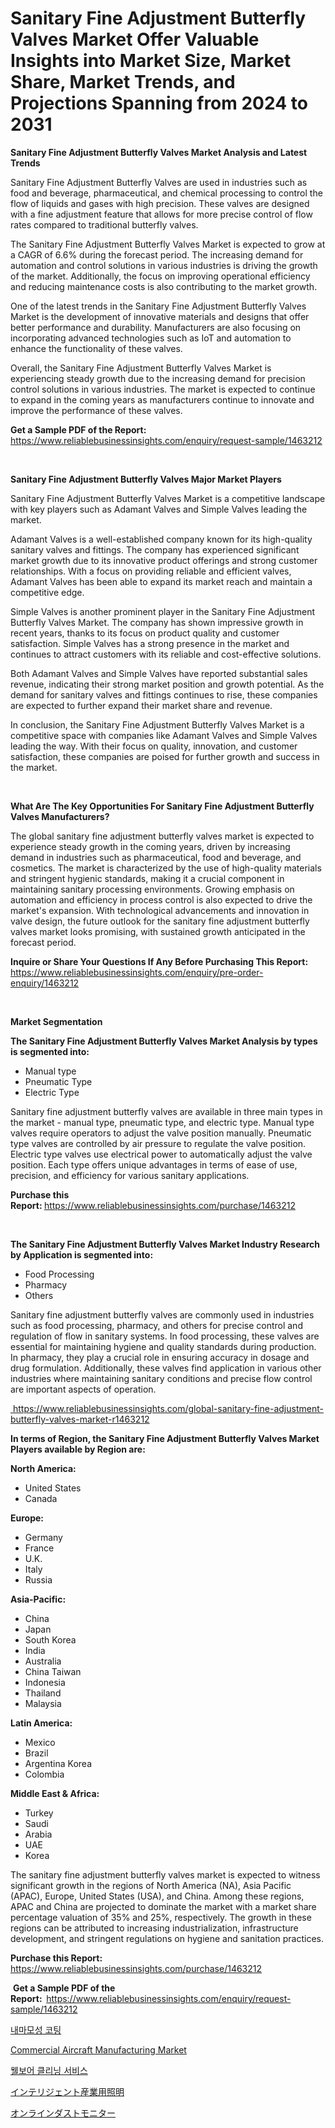 <p><h1>Sanitary Fine Adjustment Butterfly Valves Market Offer Valuable Insights into Market Size, Market Share, Market Trends, and Projections Spanning from 2024 to 2031</h1></p><p><strong>Sanitary Fine Adjustment Butterfly Valves Market Analysis and Latest Trends</strong></p>
<p><p>Sanitary Fine Adjustment Butterfly Valves are used in industries such as food and beverage, pharmaceutical, and chemical processing to control the flow of liquids and gases with high precision. These valves are designed with a fine adjustment feature that allows for more precise control of flow rates compared to traditional butterfly valves.</p><p>The Sanitary Fine Adjustment Butterfly Valves Market is expected to grow at a CAGR of 6.6% during the forecast period. The increasing demand for automation and control solutions in various industries is driving the growth of the market. Additionally, the focus on improving operational efficiency and reducing maintenance costs is also contributing to the market growth.</p><p>One of the latest trends in the Sanitary Fine Adjustment Butterfly Valves Market is the development of innovative materials and designs that offer better performance and durability. Manufacturers are also focusing on incorporating advanced technologies such as IoT and automation to enhance the functionality of these valves.</p><p>Overall, the Sanitary Fine Adjustment Butterfly Valves Market is experiencing steady growth due to the increasing demand for precision control solutions in various industries. The market is expected to continue to expand in the coming years as manufacturers continue to innovate and improve the performance of these valves.</p></p>
<p><strong>Get a Sample PDF of the Report:&nbsp;</strong> <a href="https://www.reliablebusinessinsights.com/enquiry/request-sample/1463212">https://www.reliablebusinessinsights.com/enquiry/request-sample/1463212</a></p>
<p>&nbsp;</p>
<p><strong>Sanitary Fine Adjustment Butterfly Valves Major Market Players</strong></p>
<p><p>Sanitary Fine Adjustment Butterfly Valves Market is a competitive landscape with key players such as Adamant Valves and Simple Valves leading the market. </p><p>Adamant Valves is a well-established company known for its high-quality sanitary valves and fittings. The company has experienced significant market growth due to its innovative product offerings and strong customer relationships. With a focus on providing reliable and efficient valves, Adamant Valves has been able to expand its market reach and maintain a competitive edge.</p><p>Simple Valves is another prominent player in the Sanitary Fine Adjustment Butterfly Valves Market. The company has shown impressive growth in recent years, thanks to its focus on product quality and customer satisfaction. Simple Valves has a strong presence in the market and continues to attract customers with its reliable and cost-effective solutions.</p><p>Both Adamant Valves and Simple Valves have reported substantial sales revenue, indicating their strong market position and growth potential. As the demand for sanitary valves and fittings continues to rise, these companies are expected to further expand their market share and revenue.</p><p>In conclusion, the Sanitary Fine Adjustment Butterfly Valves Market is a competitive space with companies like Adamant Valves and Simple Valves leading the way. With their focus on quality, innovation, and customer satisfaction, these companies are poised for further growth and success in the market.</p></p>
<p>&nbsp;</p>
<p><strong>What Are The Key Opportunities For Sanitary Fine Adjustment Butterfly Valves Manufacturers?</strong></p>
<p><p>The global sanitary fine adjustment butterfly valves market is expected to experience steady growth in the coming years, driven by increasing demand in industries such as pharmaceutical, food and beverage, and cosmetics. The market is characterized by the use of high-quality materials and stringent hygienic standards, making it a crucial component in maintaining sanitary processing environments. Growing emphasis on automation and efficiency in process control is also expected to drive the market's expansion. With technological advancements and innovation in valve design, the future outlook for the sanitary fine adjustment butterfly valves market looks promising, with sustained growth anticipated in the forecast period.</p></p>
<p><strong>Inquire or Share Your Questions If Any Before Purchasing This Report:</strong> <a href="https://www.reliablebusinessinsights.com/enquiry/pre-order-enquiry/1463212">https://www.reliablebusinessinsights.com/enquiry/pre-order-enquiry/1463212</a></p>
<p>&nbsp;</p>
<p><strong>Market Segmentation</strong></p>
<p><strong>The Sanitary Fine Adjustment Butterfly Valves Market Analysis by types is segmented into:</strong></p>
<p><ul><li>Manual type</li><li>Pneumatic Type</li><li>Electric Type</li></ul></p>
<p><p>Sanitary fine adjustment butterfly valves are available in three main types in the market - manual type, pneumatic type, and electric type. Manual type valves require operators to adjust the valve position manually. Pneumatic type valves are controlled by air pressure to regulate the valve position. Electric type valves use electrical power to automatically adjust the valve position. Each type offers unique advantages in terms of ease of use, precision, and efficiency for various sanitary applications.</p></p>
<p><strong>Purchase this Report:&nbsp;</strong><a href="https://www.reliablebusinessinsights.com/purchase/1463212">https://www.reliablebusinessinsights.com/purchase/1463212</a></p>
<p>&nbsp;</p>
<p><strong>The Sanitary Fine Adjustment Butterfly Valves Market Industry Research by Application is segmented into:</strong></p>
<p><ul><li>Food Processing</li><li>Pharmacy</li><li>Others</li></ul></p>
<p><p>Sanitary fine adjustment butterfly valves are commonly used in industries such as food processing, pharmacy, and others for precise control and regulation of flow in sanitary systems. In food processing, these valves are essential for maintaining hygiene and quality standards during production. In pharmacy, they play a crucial role in ensuring accuracy in dosage and drug formulation. Additionally, these valves find application in various other industries where maintaining sanitary conditions and precise flow control are important aspects of operation.</p></p>
<p><a href="https://www.reliablebusinessinsights.com/global-sanitary-fine-adjustment-butterfly-valves-market-r1463212">&nbsp;https://www.reliablebusinessinsights.com/global-sanitary-fine-adjustment-butterfly-valves-market-r1463212</a></p>
<p><strong>In terms of Region, the Sanitary Fine Adjustment Butterfly Valves Market Players available by Region are:</strong></p>
<p>
    <p> <strong> North America: </strong>
        <ul>
            <li>United States</li>
            <li>Canada</li>
        </ul>
        </p> 
    <p> <strong> Europe: </strong>
        <ul>
            <li>Germany</li>
            <li>France</li>
            <li>U.K.</li>
            <li>Italy</li>
            <li>Russia</li>
        </ul>
        </p> 
    <p> <strong> Asia-Pacific: </strong>
        <ul>
            <li>China</li>
            <li>Japan</li>
            <li>South Korea</li>
            <li>India</li>
            <li>Australia</li>
            <li>China Taiwan</li>
            <li>Indonesia</li>
            <li>Thailand</li>
            <li>Malaysia</li>
        </ul>
        </p> 
    <p> <strong> Latin America: </strong>
        <ul>
            <li>Mexico</li>
            <li>Brazil</li>
            <li>Argentina Korea</li>
            <li>Colombia</li>
        </ul>
        </p> 
    <p> <strong> Middle East & Africa: </strong>
        <ul>
            <li>Turkey</li>
            <li>Saudi</li>
            <li>Arabia</li>
            <li>UAE</li>
            <li>Korea</li>
        </ul>
    </p>
    </p>
<p><p>The sanitary fine adjustment butterfly valves market is expected to witness significant growth in the regions of North America (NA), Asia Pacific (APAC), Europe, United States (USA), and China. Among these regions, APAC and China are projected to dominate the market with a market share percentage valuation of 35% and 25%, respectively. The growth in these regions can be attributed to increasing industrialization, infrastructure development, and stringent regulations on hygiene and sanitation practices.</p></p>
<p><strong>Purchase this Report: </strong><a href="https://www.reliablebusinessinsights.com/purchase/1463212">https://www.reliablebusinessinsights.com/purchase/1463212</a></p>
<p>&nbsp;<strong>Get a Sample PDF of the Report:&nbsp;&nbsp;</strong><a href="https://www.reliablebusinessinsights.com/enquiry/request-sample/1463212">https://www.reliablebusinessinsights.com/enquiry/request-sample/1463212</a></p>
<p><strong></strong></p>
<p><p><a href="https://github.com/JosefaRice/Market-Research-Report-List-1/blob/main/7426342175725.md">내마모성 코팅</a></p><p><a href="https://github.com/zmnbyevx75/Market-Research-Report-List-1/blob/main/commercial-aircraft-manufacturing-market.md">Commercial Aircraft Manufacturing Market</a></p><p><a href="https://github.com/fernandotryO5lson96765/Market-Research-Report-List-2/blob/main/6244295175724.md">웰보어 클리닝 서비스</a></p><p><a href="https://github.com/nxboeu02965442/Market-Research-Report-List-2/blob/main/5663024163296.md">インテリジェント産業用照明</a></p><p><a href="https://github.com/SimeonBode1/Market-Research-Report-List-1/blob/main/8612263163295.md">オンラインダストモニター</a></p></p>
